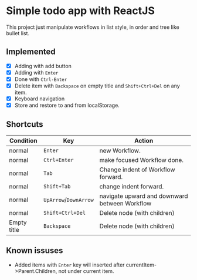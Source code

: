 # Simple todo app with ReactJS

This project just manipulate workflows in list style, in order and tree like bullet list.
## Implemented
- [x] Adding with add button
- [x] Adding with `Enter`
- [x] Done with `Ctrl-Enter`
- [x] Delete item with `Backspace` on empty title and `Shift+Ctrl+Del` on any item.
- [x] Keyboard navigation
- [x] Store and restore to and from localStorage.

## Shortcuts

| Condition | Key | Action |
|---|---|---|
| normal | `Enter` | new Workflow. |
| normal | `Ctrl+Enter` | make focused Workflow done. |
| normal | `Tab` | Change indent of Workflow forward. |
| normal | `Shift+Tab` | change indent forward. |
| normal | `UpArrow`/`DownArrow` | navigate upward and downward between Workflow |
| normal | `Shift+Ctrl+Del` | Delete node (with children) |
| Empty title | `Backspace` | Delete node (with children) |

## Known issuses
 - Added items with `Enter` key will inserted after currentItem->Parent.Children, not under current item.
